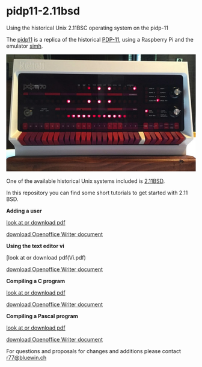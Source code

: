 # pidp11-2.11bsd

Using the historical Unix 2.11BSC operating system on the pidp-11

The [pidp11](http://obsolescence.wixsite.com/obsolescence/pidp-11) is a replica of the
historical [PDP-11](http://pdp-11.nl), using a Raspberry Pi and the emulator
[simh](https://en.wikipedia.org/wiki/SIMH).

![Alt text](pidp11.jpg?raw=true "pidp11")

One of the available historical Unix systems included is [2.11BSD](https://en.wikipedia.org/wiki/Berkeley_Software_Distribution).

In this repository you can find some short tutorials to get started with 2.11 BSD.

**Adding a user**

  [look at or download pdf](AddUser.pdf)

  [download Openoffice Writer document](AddUser.odt)

**Using the text editor vi**

  [look at or download pdf(Vi.pdf)

  [download Openoffice Writer document](Vi.odt)


**Compiling a C program**

  [look at or download pdf](CompileC.pdf)

  [download Openoffice Writer document](CompileC.odt)

**Compiling a Pascal program**

  [look at or download pdf](Pascal.pdf)

  [download Openoffice Writer document](Pascal.odt)


For questions and proposals for changes and additions please contact r77@bluewin.ch